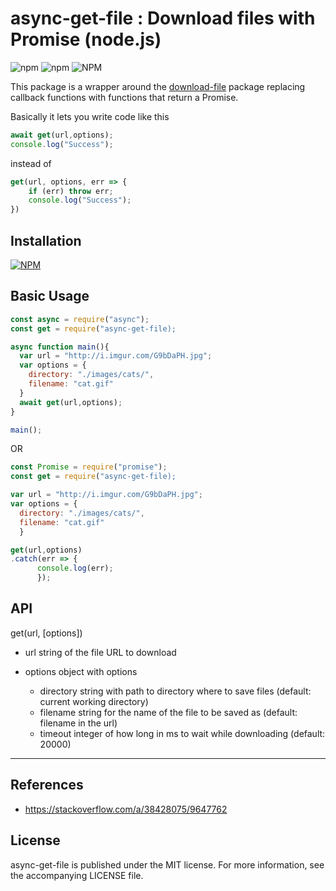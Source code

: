 # async-get-file : Download files with Promise (node.js)

![npm](https://img.shields.io/npm/v/async-get-file) ![npm](https://img.shields.io/npm/dt/async-get-file) ![NPM](https://img.shields.io/npm/l/async-get-file?color=blue)

This package is a wrapper around the [download-file](https://www.npmjs.com/package/download-file) package replacing callback functions with functions that return a Promise.

Basically it lets you write code like this
```javascript
await get(url,options);
console.log("Success");
```
instead of
```javascript
get(url, options, err => {
    if (err) throw err;
    console.log("Success");
}) 
```

## Installation

[![NPM](https://nodei.co/npm/async-get-file.png)](https://nodei.co/npm/async-get-file/)

## Basic Usage

```javascript
const async = require("async");
const get = require("async-get-file);

async function main(){
  var url = "http://i.imgur.com/G9bDaPH.jpg";
  var options = {
    directory: "./images/cats/",
    filename: "cat.gif"
  }
  await get(url,options);
}

main();
```

OR

```javascript
const Promise = require("promise");
const get = require("async-get-file);

var url = "http://i.imgur.com/G9bDaPH.jpg";
var options = {
  directory: "./images/cats/",
  filename: "cat.gif"
  }

get(url,options)
.catch(err => {
      console.log(err);
      });
```

## API

get(url, [options])

- url string of the file URL to download

- options object with options

  - directory string with path to directory where to save files (default: current working directory)
  - filename string for the name of the file to be saved as (default: filename in the url)
  - timeout integer of how long in ms to wait while downloading (default: 20000)


---


## References

- <https://stackoverflow.com/a/38428075/9647762>

## License

async-get-file is published under the MIT license. For more information, see the accompanying LICENSE file.
